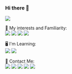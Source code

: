 ### Hi there 👋

<img src="https://github-readme-stats.vercel.app/api?username=mohhamad-esmaili&theme=blue-green"/>
<br>
<p>
🎈 My interests and Familiarity: 
</br>
    <img src="https://img.shields.io/badge/Python-14354C?style=for-the-badge&logo=python&logoColor=white"/>
    <img src="https://img.shields.io/badge/Django-092E20?style=for-the-badge&logo=django&logoColor=white"/>
    <img src="https://img.shields.io/badge/HTML5-E34F26?style=for-the-badge&logo=html5&logoColor=white"/>
    <img src="https://img.shields.io/badge/CSS3-1572B6?style=for-the-badge&logo=css3&logoColor=white"/>
</p>
<p>
🖥 I'm Learning: 
</br>
    <img src="https://img.shields.io/badge/Flutter-02569B?style=for-the-badge&logo=flutter&logoColor=white"/>
    <img src="https://img.shields.io/badge/Dart-0175C2?style=for-the-badge&logo=dart&logoColor=white"/>
</p>
<p>
📣 Contact Me: 
</br>
    <a href="<a href="mailto:esmaili.mohhamad@gmail.com?subject=Mail from Github Profile"><img src="https://img.shields.io/badge/Gmail-D14836?style=for-the-badge&logo=gmail&logoColor=white"/></a>
    <a href="https://www.linkedin.com/in/mohammad-esmaili/"><img src="https://img.shields.io/badge/linkedin-0077B5.svg?style=for-the-badge&logo=linkedin&logoColor=white"/></a>
    <a href="https://stackoverflow.com/users/14642553/mhmd"><img src="https://img.shields.io/badge/Stack_Overflow-FE7A16?style=for-the-badge&logo=stack-overflow&logoColor=white"/></a>
    <a href="https://instagram.com/m.m.dl"><img src="https://img.shields.io/badge/instagram-E4405F.svg?style=for-the-badge&logo=instagram&logoColor=white"/></a>
    <a href="https://t.me/m_hhmd"><img src="https://img.shields.io/badge/Telegram-2CA5E0?style=for-the-badge&logo=telegram&logoColor=white"/></a>
</p>

